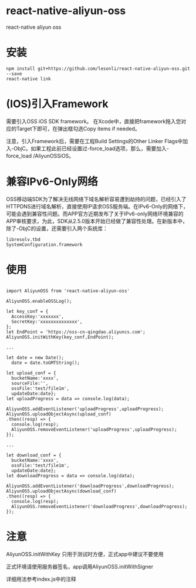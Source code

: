 # react-native-aliyun-oss

react-native aliyun oss

# 安装
```
npm install git+https://github.com/lesonli/react-native-aliyun-oss.git --save
react-native link
```
# (IOS)引入Framework

需要引入OSS iOS SDK framework。
在Xcode中，直接把framework拖入您对应的Target下即可，在弹出框勾选Copy items if needed。

注意，引入Framework后，需要在工程Build Settings的Other Linker Flags中加入-ObjC。如果工程此前已经设置过-force_load选项，那么，需要加入-force_load <framework path>/AliyunOSSiOS。

# 兼容IPv6-Only网络

OSS移动端SDK为了解决无线网络下域名解析容易遭到劫持的问题，已经引入了HTTPDNS进行域名解析，直接使用IP请求OSS服务端。在IPv6-Only的网络下，可能会遇到兼容性问题。而APP官方近期发布了关于IPv6-only网络环境兼容的APP审核要求，为此，SDK从2.5.0版本开始已经做了兼容性处理。在新版本中，除了-ObjC的设置，还需要引入两个系统库：
```
libresolv.tbd
SystemConfiguration.framework
```

# 使用

```

import AliyunOSS from 'react-native-aliyun-oss'

AliyunOSS.enableOSSLog();

let key_conf = {
  AccessKey:'xxxxxxx',
  SecretKey:'xxxxxxxxxxxxxx',
};
let EndPoint = 'https://oss-cn-qingdao.aliyuncs.com'; 
AliyunOSS.initWithKey(key_conf,EndPoint);

...

let date = new Date();
  date = date.toGMTString();
 
let upload_conf = {
  bucketName:'xxxx',
  sourceFile:'',
  ossFile:'test/file1m',
  updateDate:date};
let uploadProgress = data => console.log(data);

AliyunOSS.addEventListener('uploadProgress',uploadProgress);
AliyunOSS.uploadObjectAsync(upload_conf)
.then((resp) => {
  console.log(resp);
  AliyunOSS.removeEventListener('uploadProgress',uploadProgress);
});

...

let download_conf = {
  bucketName:'xxxx',
  ossFile:'test/file1m',
  updateDate:date};
let downloadProgress = data => console.log(data);

AliyunOSS.addEventListener('downloadProgress',downloadProgress);
AliyunOSS.uploadObjectAsync(download_conf)
.then((resp) => {
  console.log(resp);
  AliyunOSS.removeEventListener('downloadProgress',downloadProgress);
});
```


# 注意
AliyunOSS.initWithKey 只用于测试时方便，正式app中建议不要使用

正式环境请使用服务器签名，app调用AliyunOSS.initWithSigner

详细用法参考index.js中的注释

